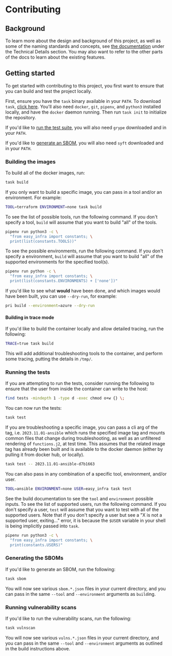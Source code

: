 # Contributing

## Background

To learn more about the design and background of this project, as well as some of the naming standards and concepts, see [the
documentation](https://easy-infra.readthedocs.io/) under the Technical Details section. You may also want to refer to the other parts of the docs to learn about
the existing features.

## Getting started

To get started with contributing to this project, you first want to ensure that you can build and test the project locally.

First, ensure you have the `task` binary available in your `PATH`. To download `task`, [click here](https://taskfile.dev/). You'll also need `docker`, `git`, `pipenv`, and `python3` installed locally, and have the `docker` daemon running. Then run `task init` to initialize the repository. 

If you'd like to [run the test suite](#running-the-tests), you will also need `grype` downloaded and in your `PATH`.

If you'd like to [generate an SBOM](#generating-the-sboms), you will also need `syft` downloaded and in your `PATH`.

### Building the images

To build all of the docker images, run:

```bash
task build
```

If you only want to build a specific image, you can pass in a tool and/or an environment. For example:

```bash
TOOL=terraform ENVIRONMENT=none task build
```

To see the list of possible tools, run the following command. If you don't specify a tool, `build` will assume that you want to build "all" of the tools.

```bash
pipenv run python3 -c \
  "from easy_infra import constants; \
  print(list(constants.TOOLS))"
```

To see the possible environments, run the following command. If you don't specify a environment, `build` will assume that you want to build "all" of the
supported environments for the specified tool(s).

```bash
pipenv run python -c \
  "from easy_infra import constants; \
  print(list(constants.ENVIRONMENTS) + ['none'])"
```

If you'd like to see what **would** have been done, and which images would have been built, you can use `--dry-run`, for example:

```bash
pri build --environment=azure --dry-run
```

#### Building in trace mode

If you'd like to build the container locally and allow detailed tracing, run the following:

```bash
TRACE=true task build
```

This will add additional troubleshooting tools to the container, and perform some tracing, putting the details in `/tmp/`.

### Running the tests

If you are attempting to run the tests, consider running the following to ensure that the user from inside the container can write to the host:

```bash
find tests -mindepth 1 -type d -exec chmod o+w {} \;
```

You can now run the tests:

```bash
task test
```

If you are troubleshooting a specific image, you can pass a cli arg of the tag, i.e. `2023.11.01-ansible` which runs the specified image tag and mounts common
files that change during troubleshooting, as well as an unfiltered rendering of `functions.j2`, at test time. This assumes that the related image tag has
already been built and is available to the docker daemon (either by pulling it from docker hub, or locally).

```bash
task test -- 2023.11.01-ansible-d7b1663
```

You can also pass in any combination of a specific tool, environment, and/or user.

```bash
TOOL=ansible ENVIRONMENT=none USER=easy_infra task test
```

See the build documentation to see the `tool` and `environment` possible inputs. To see the list of supported users, run the following command. If you don't
specify a user, `test` will assume that you want to test with all of the supported users. Note that if you don't specify a user but see a "X is not a supported
user, exiting..." error, it is because the `$USER` variable in your shell is being implicitly passed into `task`.

```bash
pipenv run python3 -c \
  "from easy_infra import constants; \
  print(constants.USERS)"
```

### Generating the SBOMs

If you'd like to generate an SBOM, run the following:

```bash
task sbom
```

You will now see various `sbom.*.json` files in your current directory, and you can pass in the same `--tool` and `--environment` arguments as `build`ing.

### Running vulnerability scans

If you'd like to run the vulnerability scans, run the following:

```bash
task vulnscan
```

You will now see various `vulns.*.json` files in your current directory, and you can pass in the same `--tool` and `--environment` arguments as outlined in the
build instructions above.
